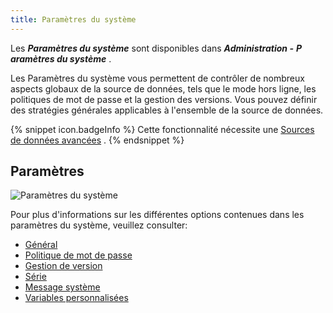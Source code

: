 ```yaml
---
title: Paramètres du système
---
```

Les ***Paramètres du système*** sont disponibles dans ***Administration -*** ***P*** ***aramètres du système*** .  

Les Paramètres du système vous permettent de contrôler de nombreux aspects globaux de la source de données, tels que le mode hors ligne, les politiques de mot de passe et la gestion des versions. Vous pouvez définir des stratégies générales applicables à l'ensemble de la source de données. 

{% snippet icon.badgeInfo %} 
Cette fonctionnalité nécessite une [Sources de données avancées](/fr/rdm/mac/data-sources/data-sources-types/advanced-data-sources/) . 
{% endsnippet %}
 
## Paramètres 

![Paramètres du système](https://webdevolutions.azureedge.net/docs/fr/rdm/mac/clip4104.png) 

Pour plus d'informations sur les différentes options contenues dans les paramètres du système, veuillez consulter:  

* [Général](/fr/rdm/mac/commands/administration/system-settings/general/) 
* [Politique de mot de passe](/fr/rdm/mac/commands/administration/system-settings/password-policy/) 
* [Gestion de version](/fr/rdm/mac/commands/administration/system-settings/version-management/) 
* [Série](/fr/rdm/mac/commands/administration/licenses/) 
* [Message système](/fr/rdm/mac/commands/administration/system-settings/system-message/) 
* [Variables personnalisées](/fr/rdm/mac/commands/administration/system-settings/custom-variables/) 
